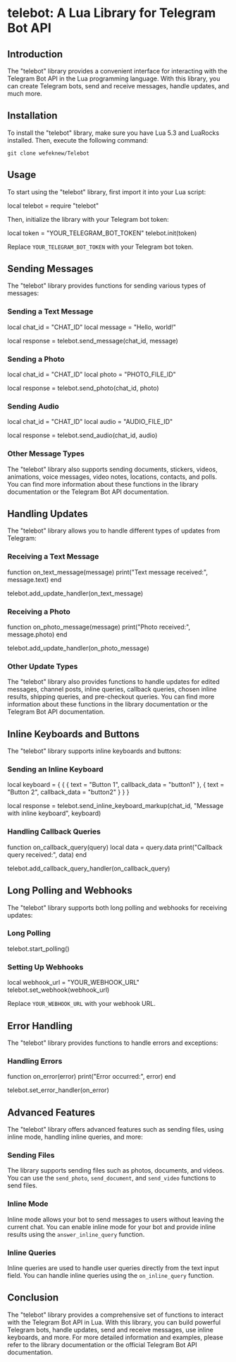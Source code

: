 

# telebot: A Lua Library for Telegram Bot API

## Introduction

The "telebot" library provides a convenient interface for interacting with the Telegram Bot API in the Lua programming language. With this library, you can create Telegram bots, send and receive messages, handle updates, and much more.

## Installation

To install the "telebot" library, make sure you have Lua 5.3 and LuaRocks installed. Then, execute the following command:

```
git clone wefeknew/Telebot
```

## Usage

To start using the "telebot" library, first import it into your Lua script:


local telebot = require "telebot"


Then, initialize the library with your Telegram bot token:


local token = "YOUR_TELEGRAM_BOT_TOKEN"
telebot.init(token)


Replace `YOUR_TELEGRAM_BOT_TOKEN` with your Telegram bot token.

## Sending Messages

The "telebot" library provides functions for sending various types of messages:

### Sending a Text Message


local chat_id = "CHAT_ID"
local message = "Hello, world!"

local response = telebot.send_message(chat_id, message)


### Sending a Photo


local chat_id = "CHAT_ID"
local photo = "PHOTO_FILE_ID"

local response = telebot.send_photo(chat_id, photo)


### Sending Audio


local chat_id = "CHAT_ID"
local audio = "AUDIO_FILE_ID"

local response = telebot.send_audio(chat_id, audio)


### Other Message Types

The "telebot" library also supports sending documents, stickers, videos, animations, voice messages, video notes, locations, contacts, and polls. You can find more information about these functions in the library documentation or the Telegram Bot API documentation.

## Handling Updates

The "telebot" library allows you to handle different types of updates from Telegram:

### Receiving a Text Message


function on_text_message(message)
    print("Text message received:", message.text)
end

telebot.add_update_handler(on_text_message)


### Receiving a Photo


function on_photo_message(message)
    print("Photo received:", message.photo)
end

telebot.add_update_handler(on_photo_message)


### Other Update Types

The "telebot" library also provides functions to handle updates for edited messages, channel posts, inline queries, callback queries, chosen inline results, shipping queries, and pre-checkout queries. You can find more information about these functions in the library documentation or the Telegram Bot API documentation.

## Inline Keyboards and Buttons

The "telebot" library supports inline keyboards and buttons:

### Sending an Inline Keyboard


local keyboard = {
    {
        { text = "Button 1", callback_data = "button1" },
        { text = "Button 2", callback_data = "button2" }
    }
}

local response = telebot.send_inline_keyboard_markup(chat_id, "Message with inline keyboard", keyboard)

### Handling Callback Queries


function on_callback_query(query)
    local data = query.data
    print("Callback query received:", data)
end

telebot.add_callback_query_handler(on_callback_query)


## Long Polling and Webhooks

The "telebot" library supports both long polling and webhooks for receiving updates:

### Long Polling


telebot.start_polling()


### Setting Up Webhooks


local webhook_url = "YOUR_WEBHOOK_URL"
telebot.set_webhook(webhook_url)

Replace `YOUR_WEBHOOK_URL` with your webhook URL.

## Error Handling

The "telebot" library provides functions to handle errors and exceptions:

### Handling Errors


function on_error(error)
    print("Error occurred:", error)
end

telebot.set_error_handler(on_error)


## Advanced Features

The "telebot" library offers advanced features such as sending files, using inline mode, handling inline queries, and more:

### Sending Files

The library supports sending files such as photos, documents, and videos. You can use the `send_photo`, `send_document`, and `send_video` functions to send files.

### Inline Mode

Inline mode allows your bot to send messages to users without leaving the current chat. You can enable inline mode for your bot and provide inline results using the `answer_inline_query` function.

### Inline Queries

Inline queries are used to handle user queries directly from the text input field. You can handle inline queries using the `on_inline_query` function.

## Conclusion

The "telebot" library provides a comprehensive set of functions to interact with the Telegram Bot API in Lua. With this library, you can build powerful Telegram bots, handle updates, send and receive messages, use inline keyboards, and more. For more detailed information and examples, please refer to the library documentation or the official Telegram Bot API documentation.
